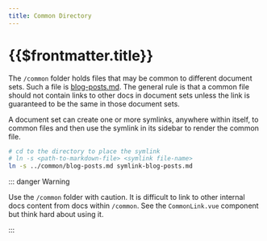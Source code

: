 ```yaml
---
title: Common Directory
---
```


# {{$frontmatter.title}}

The `/common` folder holds files that may be common to different document sets.
Such a file is [blog-posts.md](../common/blog-posts.md). The general rule is
that a common file should not contain links to other docs in document sets
unless the link is guaranteed to be the same in those document sets.

A document set can create one or more symlinks, anywhere within itself, to
common files and then use the symlink in its sidebar to render the common file.

```bash
# cd to the directory to place the symlink
# ln -s <path-to-markdown-file> <symlink file-name>
ln -s ../common/blog-posts.md symlink-blog-posts.md
```

::: danger Warning

Use the `/common` folder with caution. It is difficult to link to other internal
docs content from docs within `/common`. See the `CommonLink.vue` component but
think hard about using it.

:::
